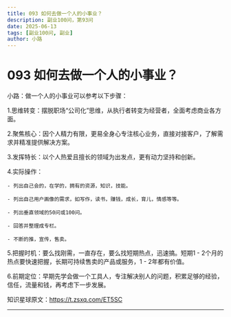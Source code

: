 ```yaml
---
title: 093 如何去做一个人的小事业？
description: 副业100问，第93问
date: 2025-06-13
tags: [副业100问, 副业]
author: 小路
---
```


# 093  如何去做一个人的小事业？

小路：做一个人的小事业可以参考以下步骤：

1.思维转变：摆脱职场“公司化”思维，从执行者转变为经营者，全面考虑商业各方面。

2.聚焦核心：因个人精力有限，更易全身心专注核心业务，直接对接客户，了解需求并精准提供解决方案。

3.发挥特长：以个人热爱且擅长的领域为出发点，更有动力坚持和创新。

4.实际操作：

    - 列出自己会的，在学的，拥有的资源，知识，技能。

    - 列出自己用户画像的需求，如写作，读书，赚钱，成长，育儿，情感等等。

    - 列出垂直领域的50问或100问。

    - 回答并整理成专栏。

    - 不断的推，宣传，售卖。

5.把握时机：要么找刚需，一直存在，要么找短期热点，迅速搞。短期1 - 2个月的热点要快速把握，长期可持续售卖的产品或服务，1 - 2年都有价值。

6.前期定位：早期先学会做一个工具人，专注解决别人的问题，积累足够的经验，信任，流量和钱，再考虑下一步发展。

知识星球原文：https://t.zsxq.com/ET5SC

---